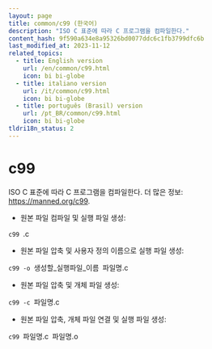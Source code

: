 ```yaml
---
layout: page
title: common/c99 (한국어)
description: "ISO C 표준에 따라 C 프로그램을 컴파일한다."
content_hash: 9f590a634e8a95326bd0077ddc6c1fb3799dfc6b
last_modified_at: 2023-11-12
related_topics:
  - title: English version
    url: /en/common/c99.html
    icon: bi bi-globe
  - title: italiano version
    url: /it/common/c99.html
    icon: bi bi-globe
  - title: português (Brasil) version
    url: /pt_BR/common/c99.html
    icon: bi bi-globe
tldri18n_status: 2
---
```

# c99

ISO C 표준에 따라 C 프로그램을 컴파일한다.
더 많은 정보: <https://manned.org/c99>.

- 원본 파일 컴파일 및 실행 파일 생성:

`c99 `<span class="tldr-var badge badge-pill bg-dark-lm bg-white-dm text-white-lm text-dark-dm font-weight-bold">.c</span>

- 원본 파일 압축 및 사용자 정의 이름으로 실행 파일 생성:

`c99 -o `<span class="tldr-var badge badge-pill bg-dark-lm bg-white-dm text-white-lm text-dark-dm font-weight-bold">생성할_실행파일_이름</span>` `<span class="tldr-var badge badge-pill bg-dark-lm bg-white-dm text-white-lm text-dark-dm font-weight-bold">파일명.c</span>

- 원본 파일 압축 및 개체 파일 생성:

`c99 -c `<span class="tldr-var badge badge-pill bg-dark-lm bg-white-dm text-white-lm text-dark-dm font-weight-bold">파일명.c</span>

- 원본 파일 압축, 개체 파일 연결 및 실행 파일 생성:

`c99 `<span class="tldr-var badge badge-pill bg-dark-lm bg-white-dm text-white-lm text-dark-dm font-weight-bold">파일명.c</span>` `<span class="tldr-var badge badge-pill bg-dark-lm bg-white-dm text-white-lm text-dark-dm font-weight-bold">파일명.o</span>
